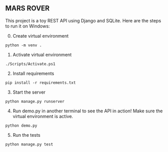 ## MARS ROVER

This project is a toy REST API using Django and SQLite. Here are the steps to run it on Windows:


0. Create virtual environment
```
python -m venv .
```

1. Activate virtual environment
```
./Scripts/Activate.ps1
```

2. Install requirements
```
pip install -r requirements.txt
```

3. Start the server 
```
python manage.py runserver
```

4. Run demo.py in another terminal to see the API in action! Make sure the virtual environment is active.
```
python demo.py
```

5. Run the tests
```
python manage.py test
```